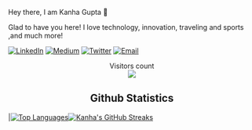 Hey there, I am Kanha Gupta 👋

Glad to have you here!
I love technology, innovation, traveling and sports ,and much more!



[![LinkedIn](https://img.shields.io/badge/LinkedIn-0077B5?style=for-the-badge&logo=linkedin&logoColor=white)](https://www.linkedin.com/in/kanha-gupta-706948216/) 
[![Medium](https://img.shields.io/badge/Medium-12100E?style=for-the-badge&logo=medium&logoColor=white)](https://medium.com/@kanhag4163) 
[![Twitter](https://img.shields.io/badge/Twitter-1DA1F2?style=for-the-badge&logo=twitter&logoColor=white)](https://twitter.com/techieeeguptaa) 
[![Email](https://img.shields.io/badge/Gmail-D14836?style=for-the-badge&logo=gmail&logoColor=white)](kanhag4163@gmail.com)


  
<p align="center"> 
  Visitors count<br>
  <img src="https://profile-counter.glitch.me/kanha-gupta/count.svg" />
</p>

<h2 align="center">Github Statistics </h2>

|[![Top Languages](https://github-readme-stats.vercel.app/api?username=kanha-gupta&show_icons=true&theme=midnight-purple&hide_title=true)](https://github.com/kanha-gupta)[![Kanha's GitHub Streaks](https://github-readme-streak-stats.herokuapp.com/?user=kanha-gupta&theme=midnight-purple&hide_border=true)](https://github.com/kanha-gupta)

</p>
